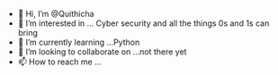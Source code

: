 - 👋 Hi, I’m @Quithicha
- 👀 I’m interested in ... Cyber security and all the things 0s and 1s can bring
- 🌱 I’m currently learning ...Python
- 💞️ I’m looking to collaborate on ...not there yet
- 📫 How to reach me ...

<!---
Quithicha/Quithicha is a ✨ special ✨ repository because its `README.md` (this file) appears on your GitHub profile.
You can click the Preview link to take a look at your changes.
--->
